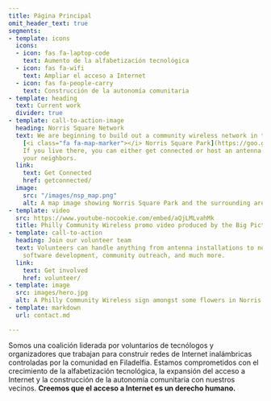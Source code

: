 ```yaml
---
title: Página Principal
omit_header_text: true
segments:
- template: icons
  icons:
  - icon: fas fa-laptop-code
    text: Aumento de la alfabetización tecnológica
  - icon: fas fa-wifi
    text: Ampliar el acceso a Internet
  - icon: fas fa-people-carry
    text: Construcción de la autonomía comunitaria
- template: heading
  text: Current work
  divider: true
- template: call-to-action-image
  heading: Norris Square Network
  text: We are beginning to build out a community wireless network in the area around
    [<i class="fa fa-map-marker"></i> Norris Square Park](https://goo.gl/maps/e4dJb3ghqgnNP53e8).
    If you live there, you can either get connected or host an antenna to connect
    your neighbors.
  link:
    text: Get Connected
    href: getconnected/
  image:
    src: "/images/nsp_map.png"
    alt: A map image showing Norris Square Park and the surrounding area.
- template: video
  src: https://www.youtube-nocookie.com/embed/aQjLMLvahMk
  title: Philly Community Wireless promo video produced by the Big Picture Alliance.
- template: call-to-action
  heading: Join our volunteer team
  text: Volunteers can handle anything from antenna installations to network management,
    software development, community outreach, and much more.
  link:
    text: Get involved
    href: volunteer/
- template: image
  src: images/hero.jpg
  alt: A Philly Community Wireless sign amongst some flowers in Norris Square Park
- template: markdown
  url: contact.md

---
```

Somos una coalición liderada por voluntarios de tecnólogos y organizadores que trabajan para construir redes de Internet inalámbricas controladas por la comunidad en Filadelfia. Estamos comprometidos con el crecimiento de la alfabetización tecnológica, la expansión del acceso a Internet y la construcción de la autonomía comunitaria con nuestros vecinos. **Creemos que el acceso a Internet es un derecho humano.**
